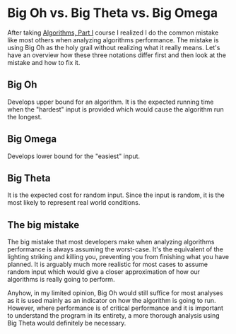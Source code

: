 # Big Oh vs. Big Theta vs. Big Omega

After taking [Algorithms, Part I](https://www.coursera.org/learn/algorithms-part1) course I realized I do the common mistake like most others when analyzing algorithms performance. The mistake is using Big Oh as the holy grail without realizing what it really means. Let's have an overview how these three notations differ first and then look at the mistake and how to fix it.

## Big Oh

Develops upper bound for an algorithm. It is the expected running time when the "hardest" input is provided which would cause the algorithm run the longest.

## Big Omega

Develops lower bound for the "easiest" input.

## Big Theta

It is the expected cost for random input. Since the input is random, it is the most likely to represent real world conditions.

## The big mistake

The big mistake that most developers make when analyzing algorithms performance is always assuming the worst-case. It's the equivalent of the lighting striking and killing you, preventing you from finishing what you have planned. It is arguably much more realistic for most cases to assume random input which would give a closer approximation of how our algorithms is really going to perform.

Anyhow, in my limited opinion, Big Oh would still suffice for most analyses as it is used mainly as an indicator on how the algorithm is going to run. However, where performance is of critical performance and it is important to understand the program in its entirety, a more thorough analysis using Big Theta would definitely be necessary.
